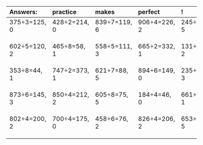 | Answers: | practice | makes | perfect | ! |
| :--- | :--- | :--- | :--- | :--- |
| 375÷3=125, 0 | 428÷2=214, 0 | 839÷7=119, 6 | 906÷4=226, 2 | 245÷6=40, 5 | 
|   |   |   |   |   | 
|   |   |   |   |   | 
|   |   |   |   |   | 
| 602÷5=120, 2 | 465÷8=58, 1 | 558÷5=111, 3 | 665÷2=332, 1 | 131÷3=43, 2 | 
|   |   |   |   |   | 
|   |   |   |   |   | 
|   |   |   |   |   | 
| 353÷8=44, 1 | 747÷2=373, 1 | 621÷7=88, 5 | 894÷6=149, 0 | 235÷4=58, 3 | 
|   |   |   |   |   | 
|   |   |   |   |   | 
|   |   |   |   |   | 
| 873÷6=145, 3 | 850÷4=212, 2 | 605÷8=75, 5 | 184÷4=46, 0 | 661÷3=220, 1 | 
|   |   |   |   |   | 
|   |   |   |   |   | 
|   |   |   |   |   | 
| 802÷4=200, 2 | 700÷4=175, 0 | 458÷6=76, 2 | 826÷4=206, 2 | 653÷9=72, 5 | 
|   |   |   |   |   | 
|   |   |   |   |   | 
|   |   |   |   |   | 
